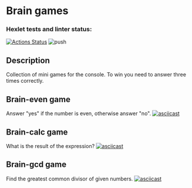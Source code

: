 # Brain games

### Hexlet tests and linter status:

[![Actions Status](https://github.com/ssssank/python-project-lvl1/workflows/hexlet-check/badge.svg)](https://github.com/ssssank/python-project-lvl1/actions)
![push](https://github.com/ssssank/python-project-lvl1/actions/workflows/push.yml/badge.svg)

## Description

Collection of mini games for the console. To win you need to answer three times correctly.

## Brain-even game

Answer "yes" if the number is even, otherwise answer "no".
[![asciicast](https://asciinema.org/a/M9YTAiUzRbUZIZMyZLfHw2Kc5.svg)](https://asciinema.org/a/M9YTAiUzRbUZIZMyZLfHw2Kc5)


## Brain-calc game

What is the result of the expression?
[![asciicast](https://asciinema.org/a/n6WW26ibLKTLsOoAzzM3xK9nT.svg)](https://asciinema.org/a/n6WW26ibLKTLsOoAzzM3xK9nT)

## Brain-gcd game

Find the greatest common divisor of given numbers.
[![asciicast](https://asciinema.org/a/77FaPZitiJSUcFzrfRtcxlbEE.svg)](https://asciinema.org/a/77FaPZitiJSUcFzrfRtcxlbEE)
